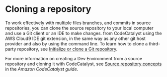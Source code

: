 # Cloning a repository<a name="ide-toolkits-clone-cloud9"></a>

To work effectively with multiple files branches, and commits in source repositories, you can clone the source repository to your local computer and use a Git client or an IDE to make changes\. from CodeCatalyst using the AWS Cloud9 IDE git extension, in the same way as any other git host provider and also by using the command line\. To learn how to clone a third\-party repository, see [Initialize or clone a Git repository](https://docs.aws.amazon.com/cloud9/latest/user-guide/using-gitpanel.html)\.

For more information on creating a Dev Environment from a source repository and cloning it with CodeCatalyst, see [Source repository concepts](https://docs.aws.amazon.com/codecatalyst/latest/userguide/source-concepts-clone.html) in the *Amazon CodeCatalyst guide*\.